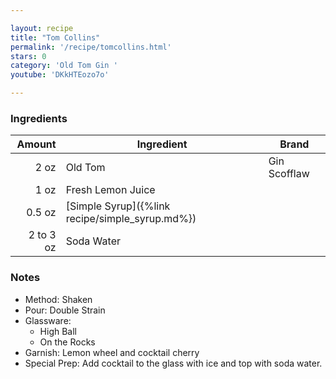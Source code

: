 ```yaml
---

layout: recipe
title: "Tom Collins"
permalink: '/recipe/tomcollins.html'
stars: 0
category: 'Old Tom Gin '
youtube: 'DKkHTEozo7o'

---
```


### Ingredients

|  Amount  | Ingredient               | Brand           |
| --------: | ----------------------------------------------- | ------------ |
|      2 oz | Old Tom                                         | Gin Scofflaw |
|      1 oz | Fresh Lemon Juice                               |
|    0.5 oz | [Simple Syrup]({%link recipe/simple_syrup.md%}) |
| 2 to 3 oz | Soda Water                                      |

### Notes

- Method: Shaken
- Pour: Double Strain
- Glassware: 
    - High Ball
    - On the Rocks
- Garnish: Lemon wheel and cocktail cherry
- Special Prep: Add cocktail to the glass with ice and top with soda water.

